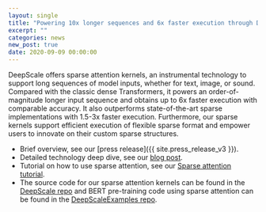 ```yaml
---
layout: single
title: "Powering 10x longer sequences and 6x faster execution through DeepScale Sparse Attention"
excerpt: ""
categories: news
new_post: true
date: 2020-09-09 00:00:00
---
```


DeepScale offers sparse attention kernels, an instrumental technology to support long sequences of model inputs, whether for text, image, or sound. Compared with the classic dense Transformers, it powers an order-of-magnitude longer input sequence and obtains up to 6x faster execution with comparable accuracy. It also outperforms state-of-the-art sparse implementations with 1.5-3x faster execution. Furthermore, our sparse kernels support efficient execution of flexible sparse format and empower users to innovate on their custom sparse structures.

* Brief overview, see our [press release]({{ site.press_release_v3 }}).
* Detailed technology deep dive, see our [blog post](https://www.deepscale.khulnasoft.com/news/2020/09/08/sparse-attention.html).
* Tutorial on how to use sparse attention, see our [Sparse attention tutorial](https://www.deepscale.khulnasoft.com/tutorials/sparse-attention/).
* The source code for our sparse attention kernels can be found in the [DeepScale repo](https://github.com/khulnasoft/deepscale) and BERT pre-training code using sparse attention can be found in the [DeepScaleExamples repo](https://github.com/khulnasoft-lab/deepscaleexamples).
